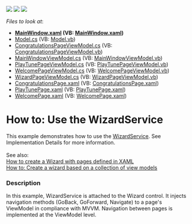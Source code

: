 <!-- default badges list -->
![](https://img.shields.io/endpoint?url=https://codecentral.devexpress.com/api/v1/VersionRange/128657986/16.1.4%2B)
[![](https://img.shields.io/badge/Open_in_DevExpress_Support_Center-FF7200?style=flat-square&logo=DevExpress&logoColor=white)](https://supportcenter.devexpress.com/ticket/details/T387258)
[![](https://img.shields.io/badge/📖_How_to_use_DevExpress_Examples-e9f6fc?style=flat-square)](https://docs.devexpress.com/GeneralInformation/403183)
<!-- default badges end -->
<!-- default file list -->
*Files to look at*:

* **[MainWindow.xaml](./CS/VM-DrivenWizard/MainWindow.xaml) (VB: [MainWindow.xaml](./VB/VM-DrivenWizard/MainWindow.xaml))**
* [Model.cs](./CS/VM-DrivenWizard/Model/Model.cs) (VB: [Model.vb](./VB/VM-DrivenWizard/Model/Model.vb))
* [CongratulationsPageViewModel.cs](./CS/VM-DrivenWizard/ViewModels/CongratulationsPageViewModel.cs) (VB: [CongratulationsPageViewModel.vb](./VB/VM-DrivenWizard/ViewModels/CongratulationsPageViewModel.vb))
* [MainWindowViewModel.cs](./CS/VM-DrivenWizard/ViewModels/MainWindowViewModel.cs) (VB: [MainWindowViewModel.vb](./VB/VM-DrivenWizard/ViewModels/MainWindowViewModel.vb))
* [PlayTunePageViewModel.cs](./CS/VM-DrivenWizard/ViewModels/PlayTunePageViewModel.cs) (VB: [PlayTunePageViewModel.vb](./VB/VM-DrivenWizard/ViewModels/PlayTunePageViewModel.vb))
* [WelcomePageViewModel.cs](./CS/VM-DrivenWizard/ViewModels/WelcomePageViewModel.cs) (VB: [WelcomePageViewModel.vb](./VB/VM-DrivenWizard/ViewModels/WelcomePageViewModel.vb))
* [WizardPageViewModel.cs](./CS/VM-DrivenWizard/ViewModels/WizardPageViewModel.cs) (VB: [WizardPageViewModel.vb](./VB/VM-DrivenWizard/ViewModels/WizardPageViewModel.vb))
* [CongratulationsPage.xaml](./CS/VM-DrivenWizard/Views/CongratulationsPage.xaml) (VB: [CongratulationsPage.xaml](./VB/VM-DrivenWizard/Views/CongratulationsPage.xaml))
* [PlayTunePage.xaml](./CS/VM-DrivenWizard/Views/PlayTunePage.xaml) (VB: [PlayTunePage.xaml](./VB/VM-DrivenWizard/Views/PlayTunePage.xaml))
* [WelcomePage.xaml](./CS/VM-DrivenWizard/Views/WelcomePage.xaml) (VB: [WelcomePage.xaml](./VB/VM-DrivenWizard/Views/WelcomePage.xaml))
<!-- default file list end -->
# How to: Use the WizardService


This example demonstrates how to use the <a href="https://documentation.devexpress.com/#WPF/CustomDocument116321">WizardService</a>. See Implementation Details for more information.<br><br>See also:<br><a href="https://www.devexpress.com/Support/Center/p/T415416">How to create a Wizard with pages defined in XAML</a><br><a href="https://www.devexpress.com/Support/Center/p/T415475">How to: Create a wizard based on a collection of view models</a>


<h3>Description</h3>

In this example, WizardService is attached to the Wizard control. It injects navigation methods (GoBack, GoForward, Navigate) to a page's ViewModel&nbsp;in compliance with MVVM. Navigation between pages is implemented at the ViewModel level.

<br/>


